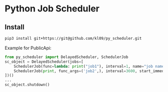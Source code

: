 Python Job Scheduler
=========================

## Install
```bash
pip3 install git+https://git@github.com/kl09/py_scheduler.git
```

>

Example for PublicApi:

```python
from py_scheduler import DelayedScheduler, SchedulerJob
sc_object = DelayedScheduler(jobs=[
    SchedulerJob(func=lambda: print("job1"), interval=1, name="job name", start_immediately=True),
    SchedulerJob(print, func_args=('job2',), interval=3600, start_immediately=False)
])()
...
sc_object.shutdown()
```
